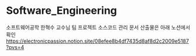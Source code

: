 # Software_Engineering
소프트웨어공학 한혁수 교수님 팀 프로젝트 소스코드 관리
문서 산출물은 아래 노션에서 확인
https://electronicpassion.notion.site/08efee8b4df7435d8af8d2c2009e5187?pvs=4
